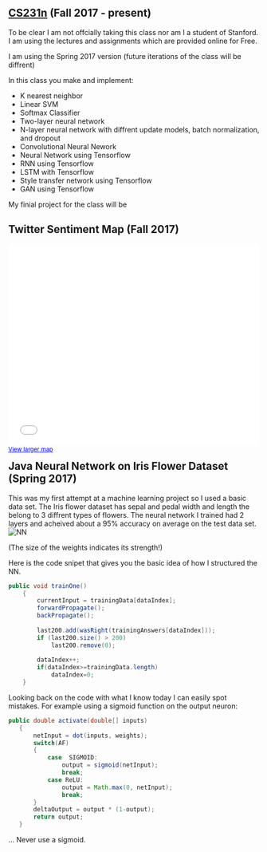 ## [CS231n](http://cs231n.stanford.edu/) (Fall 2017 - present) 


To be clear I am not offcially taking this class nor am I a student of Stanford. I am using the lectures and assignments which are provided  online for Free. 

I am using the Spring 2017 version (future iterations of the class will be diffrent)

In this class you make and implement:

* K nearest neighbor
* Linear SVM
* Softmax Classifier
* Two-layer neural network
* N-layer neural network with diffrent update models, batch normalization, and dropout
* Convolutional Neural Nework
* Neural Network using Tensorflow
* RNN using Tensorflow
* LSTM with Tensorflow
* Style transfer network using Tensorflow
* GAN using Tensorflow

My finial project for the class will be

## Twitter Sentiment Map (Fall 2017)

<style>.embed-container {position: relative; padding-bottom: 80%; height: 0; max-width: 100%;} .embed-container iframe, .embed-container object, .embed-container iframe{position: absolute; top: 0; left: 0; width: 100%; height: 100%;} small{position: absolute; z-index: 40; bottom: 0; margin-bottom: -15px;}</style><div class="embed-container"><small><a href="//sbhs-gis.maps.arcgis.com/apps/Embed/index.html?webmap=2097a8edb23b4c8ba0e633688d6fde85&amp;extent=-105.5212,20.9162,-62.4548,49.0349&zoom=true&scale=true&legendlayers=true&disable_scroll=true&theme=dark" style="color:#0000FF;text-align:left" target="_blank">View larger map</a></small><br><iframe width="500" height="400" frameborder="0" scrolling="no" marginheight="0" marginwidth="0" title="Twitter Sentiment Map of Trump" src="//sbhs-gis.maps.arcgis.com/apps/Embed/index.html?webmap=2097a8edb23b4c8ba0e633688d6fde85&amp;extent=-105.5212,20.9162,-62.4548,49.0349&zoom=true&previewImage=false&scale=true&legendlayers=true&disable_scroll=true&theme=dark"></iframe></div>


## Java Neural Network on Iris Flower Dataset (Spring 2017)

This was my first attempt at a machine learning project so I used a basic data set. The Iris flower dataset has sepal and pedal width and length the belong to 3 diffrent types of flowers. The neural network I trained had 2 layers and acheived about a 95% accuracy on average on the test data set. 
![NN](https://i.gyazo.com/f918bc03aed8c89d37f326b386f78d8f.png)

(The size of the weights indicates its strength!)

Here is the code snipet that gives you the basic idea of how I structured the NN.
```Java
public void trainOne()
	{
		currentInput = trainingData[dataIndex];
		forwardPropagate();
		backPropagate();
		
		last200.add(wasRight(trainingAnswers[dataIndex]));
		if (last200.size() > 200)
			last200.remove(0);
		
		dataIndex++;
		if(dataIndex>=trainingData.length)
			dataIndex=0;
	}
 ```
 
 Looking back on the code with what I know today I can easily spot mistakes. For example using a sigmoid function on the output neuron:
 ```Java
 public double activate(double[] inputs)
	{
		netInput = dot(inputs, weights);
		switch(AF)
		{
			case  SIGMOID:
				output = sigmoid(netInput);
				break;
			case ReLU:
				output = Math.max(0, netInput);
				break;
		}
		deltaOutput = output * (1-output);
		return output;
	}
  ```
... Never use a sigmoid.
